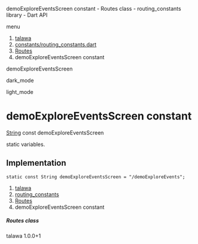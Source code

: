 




demoExploreEventsScreen constant - Routes class - routing\_constants library - Dart API







menu

1. [talawa](../../index.html)
2. [constants/routing\_constants.dart](../../file-___home_harshil_Desktop_open-source_palisadoes_talawa_lib_constants_routing_constants/)
3. [Routes](../../file-___home_harshil_Desktop_open-source_palisadoes_talawa_lib_constants_routing_constants/Routes-class.html)
4. demoExploreEventsScreen constant

demoExploreEventsScreen


dark\_mode

light\_mode




# demoExploreEventsScreen constant


[String](https://api.flutter.dev/flutter/dart-core/String-class.html)
const demoExploreEventsScreen

static variables.


## Implementation

```
static const String demoExploreEventsScreen = "/demoExploreEvents";
```

 


1. [talawa](../../index.html)
2. [routing\_constants](../../file-___home_harshil_Desktop_open-source_palisadoes_talawa_lib_constants_routing_constants/)
3. [Routes](../../file-___home_harshil_Desktop_open-source_palisadoes_talawa_lib_constants_routing_constants/Routes-class.html)
4. demoExploreEventsScreen constant

##### Routes class





talawa
1.0.0+1







